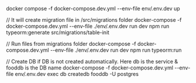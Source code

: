 docker compose -f docker-compose.dev.yml --env-file env/.env.dev up

// It will create migration file in /src/migrations folder
docker-compose -f docker-compose.dev.yml --env-file ./env/.env.dev run dev npm run typeorm:generate src/migrations/table-init

// Run files from migrations folder
docker-compose -f docker-compose.dev.yml --env-file ./env/.env.dev run dev npm run typeorm:run

// Create DB if DB is not created automatically. Here db is the service & fooddb is the DB name
docker-compose -f docker-compose.dev.yml --env-file env/.env.dev exec db createdb fooddb -U postgres
